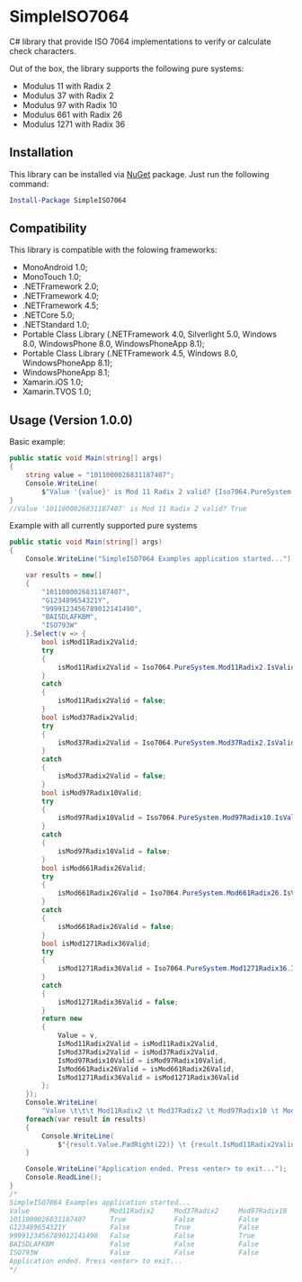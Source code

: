 # SimpleISO7064
C# library that provide ISO 7064 implementations to verify or calculate check characters.

Out of the box, the library supports the following pure systems:
* Modulus 11 with Radix 2
* Modulus 37 with Radix 2
* Modulus 97 with Radix 10
* Modulus 661 with Radix 26
* Modulus 1271 with Radix 36

## Installation 
This library can be installed via [NuGet](https://www.nuget.org/packages/SimpleISO7064/) package. Just run the following command:

```powershell
Install-Package SimpleISO7064
```

## Compatibility

This library is compatible with the folowing frameworks:

* MonoAndroid 1.0;
* MonoTouch 1.0;
* .NETFramework 2.0;
* .NETFramework 4.0;
* .NETFramework 4.5;
* .NETCore 5.0;
* .NETStandard 1.0;
* Portable Class Library (.NETFramework 4.0, Silverlight 5.0, Windows 8.0, WindowsPhone 8.0, WindowsPhoneApp 8.1);
* Portable Class Library (.NETFramework 4.5, Windows 8.0, WindowsPhoneApp 8.1);
* WindowsPhoneApp 8.1;
* Xamarin.iOS 1.0;
* Xamarin.TVOS 1.0;

## Usage (Version 1.0.0)

Basic example:

```csharp
public static void Main(string[] args)
{
    string value = "1011000026831187407";
    Console.WriteLine(
        $"Value '{value}' is Mod 11 Radix 2 valid? {Iso7064.PureSystem.Mod11Radix2.IsValid(value)}");
}
//Value '1011000026831187407' is Mod 11 Radix 2 valid? True
```

Example with all currently supported pure systems

```csharp
public static void Main(string[] args)
{
    Console.WriteLine("SimpleISO7064 Examples application started...");

    var results = new[]
    {
        "1011000026831187407",
        "G123489654321Y",
        "9999123456789012141490",
        "BAISDLAFKBM",
        "ISO793W"
    }.Select(v => {
        bool isMod11Radix2Valid;
        try
        {
            isMod11Radix2Valid = Iso7064.PureSystem.Mod11Radix2.IsValid(v);
        }
        catch
        {
            isMod11Radix2Valid = false;
        }
        bool isMod37Radix2Valid;
        try
        {
            isMod37Radix2Valid = Iso7064.PureSystem.Mod37Radix2.IsValid(v);
        }
        catch
        {
            isMod37Radix2Valid = false;
        }
        bool isMod97Radix10Valid;
        try
        {
            isMod97Radix10Valid = Iso7064.PureSystem.Mod97Radix10.IsValid(v);
        }
        catch
        {
            isMod97Radix10Valid = false;
        }
        bool isMod661Radix26Valid;
        try
        {
            isMod661Radix26Valid = Iso7064.PureSystem.Mod661Radix26.IsValid(v);
        }
        catch
        {
            isMod661Radix26Valid = false;
        }
        bool isMod1271Radix36Valid;
        try
        {
            isMod1271Radix36Valid = Iso7064.PureSystem.Mod1271Radix36.IsValid(v);
        }
        catch
        {
            isMod1271Radix36Valid = false;
        }
        return new
        {
            Value = v,
            IsMod11Radix2Valid = isMod11Radix2Valid,
            IsMod37Radix2Valid = isMod37Radix2Valid,
            IsMod97Radix10Valid = isMod97Radix10Valid,
            IsMod661Radix26Valid = isMod661Radix26Valid,
            IsMod1271Radix36Valid = isMod1271Radix36Valid
        };
    });
    Console.WriteLine(
        "Value \t\t\t Mod11Radix2 \t Mod37Radix2 \t Mod97Radix10 \t Mod661Radix26 \t Mod1271Radix36");
    foreach(var result in results)
    {
        Console.WriteLine(
            $"{result.Value.PadRight(22)} \t {result.IsMod11Radix2Valid} \t\t {result.IsMod37Radix2Valid} \t\t {result.IsMod97Radix10Valid} \t\t {result.IsMod661Radix26Valid} \t\t {result.IsMod1271Radix36Valid}");
    }

    Console.WriteLine("Application ended. Press <enter> to exit...");
    Console.ReadLine();
}
/*
SimpleISO7064 Examples application started...
Value                    Mod11Radix2     Mod37Radix2     Mod97Radix10    Mod661Radix26   Mod1271Radix36
1011000026831187407      True            False           False           False           False
G123489654321Y           False           True            False           False           False
9999123456789012141490   False           False           True            False           False
BAISDLAFKBM              False           False           False           True            False
ISO793W                  False           False           False           False           True
Application ended. Press <enter> to exit...
*/
```

